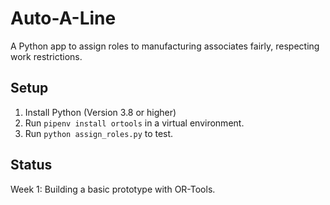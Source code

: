 # Auto-A-Line
A Python app to assign roles to manufacturing associates fairly, respecting work restrictions.

## Setup
1. Install Python (Version 3.8 or higher)
2. Run `pipenv install ortools` in a virtual environment.
3. Run `python assign_roles.py` to test.

## Status
Week 1: Building a basic prototype with OR-Tools.
